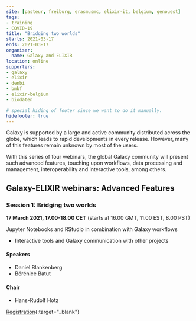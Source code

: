 ```yaml
---
site: [pasteur, freiburg, erasmusmc, elixir-it, belgium, genouest]
tags:
- training
- COVID-19
title: "Bridging two worlds"
starts: 2021-03-17
ends: 2021-03-17
organiser:
  name: Galaxy and ELIXIR
location: online
supporters:
- galaxy
- elixir
- denbi
- bmbf
- elixir-belgium
- biodaten

# special hiding of footer since we want to do it manually.
hidefooter: true
---
```


Galaxy is supported by a large and active community distributed across the globe, which leads to rapid developments in every release. However, many of this features remain unknown by most of the users.

With this series of four webinars, the global Galaxy community will present such advanced features, touching upon workflows, data processing and management, interoperability and interactive tools, among others. 

## Galaxy-ELIXIR webinars: Advanced Features

### Session 1: Bridging two worlds

**17 March 2021, 17.00-18.00 CET** (starts at 16.00 GMT, 11.00 EST, 8.00 PST)

Jupyter Notebooks and RStudio in combination with Galaxy workflows

- Interactive tools and Galaxy communication with other projects

#### Speakers

* Daniel Blankenberg
* Bérénice Batut


#### Chair

* Hans-Rudolf Hotz

[Registration](https://us02web.zoom.us/webinar/register/WN_Okwj3OW1SVShXskpgqVUjQ){:target="_blank"}




